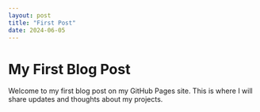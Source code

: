 ```yaml
---
layout: post
title: "First Post"
date: 2024-06-05
---
```


# My First Blog Post

Welcome to my first blog post on my GitHub Pages site. This is where I will share updates and thoughts about my projects.
